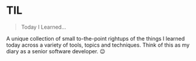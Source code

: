 # TIL 

> Today I Learned...

A unique collection of small to-the-point rightups of the things I learned today across a variety of tools, topics and techniques. 
Think of this as my diary as a senior software developer. 😉   
